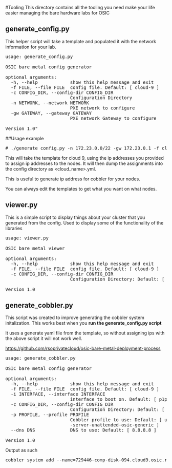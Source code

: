 #Tooling
This directory contains all the tooling you need make your life easier
managing the bare hardware labs for OSIC

## generate_config.py
This helper script will take a template and populated it with
the network information for your lab.

<pre>
usage: generate_config.py

OSIC bare metal config generator

optional arguments:
  -h, --help            show this help message and exit
  -f FILE, --file FILE  config file. Default: [ cloud-9 ]
  -c CONFIG_DIR, --config-dir CONFIG_DIR
                        Configuration Directory
  -n NETWORK, --network NETWORK
                        PXE network to configure
  -gw GATEWAY, --gateway GATEWAY
                        PXE network Gateway to configure

Version 1.0"
</pre>

##Usage example

<pre>
# ./generate_config.py -n 172.23.0.0/22 -gw 172.23.0.1 -f cloud-9
</pre>

This will take the template for cloud 9, using the ip addresses you provided
to assign ip addresses to the nodes. It will then dump the assignments into
the config directory as <cloud_name>.yml.

This is useful to generate ip address for cobbler for your nodes.

You can always edit the templates to get what you want on what nodes.


## viewer.py
This is a simple script to display things about your cluster that
you generated from the config. Used to display some of the functionality
of the libraries

<pre>
usage: viewer.py

OSIC bare metal viewer

optional arguments:
  -h, --help            show this help message and exit
  -f FILE, --file FILE  config file. Default: [ cloud-9 ]
  -c CONFIG_DIR, --config-dir CONFIG_DIR
                        Configuration Directory: Default: [ ../configs ]

Version 1.0
</pre>

## generate_cobbler.py
This script was created to improve generating the cobbler system
initalization. This works best when you <b> run the generate_config.py script</b>

It uses a generate yaml file from the template, so without assigning ips with the
above script it will not work well.

https://github.com/rsoprivatecloud/osic-bare-metal-deployment-process

<pre>
usage: generate_cobbler.py

OSIC bare metal config generator

optional arguments:
  -h, --help            show this help message and exit
  -f FILE, --file FILE  config file. Default: [ cloud-9 ]
  -i INTERFACE, --interface INTERFACE
                        interface to boot on. Default: [ p1p1 ]
  -c CONFIG_DIR, --config-dir CONFIG_DIR
                        Configuration Directory: Default: [ ../configs ]
  -p PROFILE, --profile PROFILE
                        Cobbler profile to use: Default: [ ubuntu-14.04.3
                        -server-unattended-osic-generic ]
  --dns DNS             DNS to use: Default: [ 8.8.8.8 ]

Version 1.0
</pre>

Output as such
<pre>
cobbler system add --name=729446-comp-disk-094.cloud9.osic.rackspace.com --mac=68-05-CA-32-DF-D8 --profile=ubuntu-14.04.3-server-unattended-osic-generic --hostname=729446-comp-disk-094.cloud9.osic.rackspace.com --interface=p1p1 --ip-address=172.23.0.86 --subnet=255.255.252.0 --gateway=172.23.0.1 --name-servers=8.8.8.8 --kopts="interface=p1p1"
</pre>
